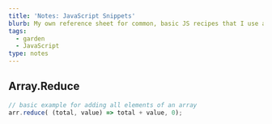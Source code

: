 ```yaml
---
title: 'Notes: JavaScript Snippets'
blurb: My own reference sheet for common, basic JS recipes that I use and/or need to look up often
tags:
  - garden
  - JavaScript
type: notes
---
```


## Array.Reduce

```js
// basic example for adding all elements of an array
arr.reduce( (total, value) => total + value, 0);
```
